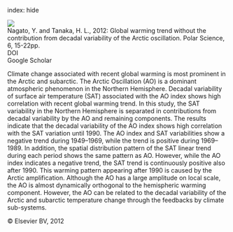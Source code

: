index: hide

<div class="Citation">
    <div class="Citation-thumb CitationThumb-linked"  data-href="https://doi.org/10.1016/j.polar.2012.02.001">
      <img src="https://static.claimspace.cloud/climate-study-static/refs/thumbs/10/Nagato_and_Tanaka_2012-thumb.png" />
    </div>

  <div class="Citation-body">
    <div class="Citation-text">Nagato, Y. and Tanaka, H. L., 2012: Global warming trend without the contribution from decadal variability of the Arctic oscillation. <span class="Article-journal">Polar Science, </span><span class="Article-volume">6, </span>15-22pp.</div>
    <div class="Citation-links">
      <div class="CitationLink" data-href="https://doi.org/10.1016/j.polar.2012.02.001">
        <div class="CitationLink-icon CitationLink-Doi"></div>
        <div class="CitationLink-text">DOI</div>
      </div>
      <div class="CitationLink" data-href="https://scholar.google.com/scholar?q=10.1016/j.polar.2012.02.001">
        <div class="CitationLink-icon CitationLink-Scholar"></div>
        <div class="CitationLink-text">Google Scholar</div>
      </div>
    </div>
  </div>
</div>

Climate change associated with recent global warming is most prominent in the Arctic and subarctic. The Arctic Oscillation (AO) is a dominant atmospheric phenomenon in the Northern Hemisphere. Decadal variability of surface air temperature (SAT) associated with the AO index shows high correlation with recent global warming trend. In this study, the SAT variability in the Northern Hemisphere is separated in contributions from decadal variability by the AO and remaining components.                   The results indicate that the decadal variability of the AO index shows high correlation with the SAT variation until 1990. The AO index and SAT variabilities show a negative trend during 1949–1969, while the trend is positive during 1969–1989. In addition, the spatial distribution pattern of the SAT linear trend during each period shows the same pattern as AO. However, while the AO index indicates a negative trend, the SAT trend is continuously positive also after 1990. This warming pattern appearing after 1990 is caused by the Arctic amplification.                   Although the AO has a large amplitude on local scale, the AO is almost dynamically orthogonal to the hemispheric warming component. However, the AO can be related to the decadal variability of the Arctic and subarctic temperature change through the feedbacks by climate sub-systems.

<div class="Citation-copy">
&copy; Elsevier BV, 2012
</div>